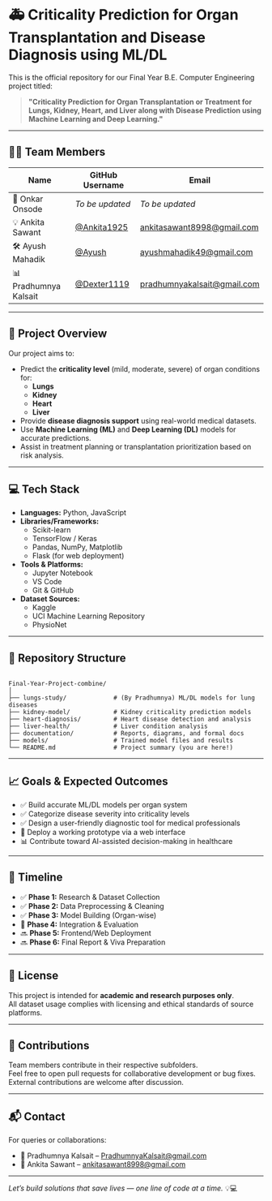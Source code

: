 
# 🚑 Criticality Prediction for Organ Transplantation and Disease Diagnosis using ML/DL

This is the official repository for our Final Year B.E. Computer Engineering project titled:

> **"Criticality Prediction for Organ Transplantation or Treatment for Lungs, Kidney, Heart, and Liver along with Disease Prediction using Machine Learning and Deep Learning."**

---

## 👨‍🔬 Team Members

| Name                 | GitHub Username                       | Email                                |
|----------------------|----------------------------------------|--------------------------------------|
| 🧠 Onkar Onsode       | *To be updated*                       | *To be updated*                      |
| 💡 Ankita Sawant      | [@Ankita1925](https://github.com/Ankita1925) | ankitasawant8998@gmail.com           |
| 🛠️ Ayush Mahadik      | [@Ayush](https://github.com/Am-bot-coder)                      | ayushmahadik49@gmail.com                      |
| 📊 Pradhumnya Kalsait | [@Dexter1119](https://github.com/Dexter1106) | pradhumnyakalsait@gmail.com         |

---

## 📌 Project Overview

Our project aims to:

- Predict the **criticality level** (mild, moderate, severe) of organ conditions for:
  - **Lungs**
  - **Kidney**
  - **Heart**
  - **Liver**
- Provide **disease diagnosis support** using real-world medical datasets.
- Use **Machine Learning (ML)** and **Deep Learning (DL)** models for accurate predictions.
- Assist in treatment planning or transplantation prioritization based on risk analysis.

---

## 💻 Tech Stack

- **Languages:** Python, JavaScript
- **Libraries/Frameworks:**  
  - Scikit-learn  
  - TensorFlow / Keras  
  - Pandas, NumPy, Matplotlib  
  - Flask (for web deployment)
- **Tools & Platforms:**  
  - Jupyter Notebook  
  - VS Code  
  - Git & GitHub  
- **Dataset Sources:**  
  - Kaggle  
  - UCI Machine Learning Repository  
  - PhysioNet

---

## 📁 Repository Structure

```

Final-Year-Project-combine/
│
├── lungs-study/             # (By Pradhumnya) ML/DL models for lung diseases
├── kidney-model/            # Kidney criticality prediction models
├── heart-diagnosis/         # Heart disease detection and analysis
├── liver-health/            # Liver condition analysis
├── documentation/           # Reports, diagrams, and formal docs
├── models/                  # Trained model files and results
└── README.md                # Project summary (you are here!)

```

---

## 📈 Goals & Expected Outcomes

- ✅ Build accurate ML/DL models per organ system
- ✅ Categorize disease severity into criticality levels
- ✅ Design a user-friendly diagnostic tool for medical professionals
- 🚧 Deploy a working prototype via a web interface
- 📊 Contribute toward AI-assisted decision-making in healthcare

---

## 📅 Timeline

- ✅ **Phase 1:** Research & Dataset Collection  
- ✅ **Phase 2:** Data Preprocessing & Cleaning  
- ✅ **Phase 3:** Model Building (Organ-wise)  
- 🚧 **Phase 4:** Integration & Evaluation  
- 🔜 **Phase 5:** Frontend/Web Deployment  
- 🔜 **Phase 6:** Final Report & Viva Preparation

---

## 📄 License

This project is intended for **academic and research purposes only**.  
All dataset usage complies with licensing and ethical standards of source platforms.

---

## 🤝 Contributions

Team members contribute in their respective subfolders.  
Feel free to open pull requests for collaborative development or bug fixes.  
External contributions are welcome after discussion.

---

## 📬 Contact

For queries or collaborations:

- 📧 Pradhumnya Kalsait – [PradhumnyaKalsait@gmail.com](mailto:PradhumnyaKalsait@gmail.com)  
- 📧 Ankita Sawant – [ankitasawant8998@gmail.com](mailto:ankitasawant8998@gmail.com)

---

*Let’s build solutions that save lives — one line of code at a time.* 💡💻


